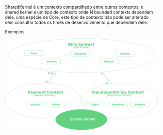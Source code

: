 
SharedKernel é um contexto compartilhado entre outros contextos, o shared kernel é um tipo de contexto onde N bounded contexts dependem dele, uma espécie de Core, este tipo de contexto não pode ser alterado sem consultar todos os times de desenvolvimento que dependem dele.<br> 

Exemplos

![Image](../../assets/sharedKernel.png?raw=true)
